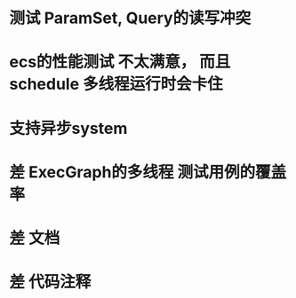 # 测试 ParamSet, Query的读写冲突
# ecs的性能测试 不太满意， 而且schedule 多线程运行时会卡住
# 支持异步system
# 差 ExecGraph的多线程 测试用例的覆盖率

# 差 文档
# 差 代码注释
